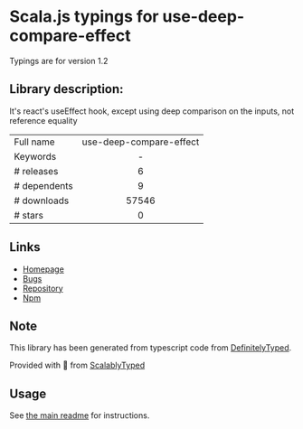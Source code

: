 
# Scala.js typings for use-deep-compare-effect

Typings are for version 1.2

## Library description:
It's react's useEffect hook, except using deep comparison on the inputs, not reference equality

|                    |                 |
| ------------------ | :-------------: |
| Full name          | use-deep-compare-effect |
| Keywords           | - |
| # releases         | 6 |
| # dependents       | 9 |
| # downloads        | 57546 |
| # stars            | 0 |

## Links
- [Homepage](https://github.com/kentcdodds/use-deep-compare-effect#readme)
- [Bugs](https://github.com/kentcdodds/use-deep-compare-effect/issues)
- [Repository](https://github.com/kentcdodds/use-deep-compare-effect)
- [Npm](https://www.npmjs.com/package/use-deep-compare-effect)
    


## Note
This library has been generated from typescript code from [DefinitelyTyped](https://definitelytyped.org).

Provided with :purple_heart: from [ScalablyTyped](https://github.com/oyvindberg/ScalablyTyped)

## Usage
See [the main readme](../../readme.md) for instructions.


